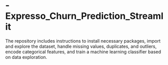 # -Expresso_Churn_Prediction_Streamlit
The repository includes instructions to install necessary packages, import and explore the dataset, handle missing values, duplicates, and outliers, encode categorical features, and train a machine learning classifier based on data exploration.

